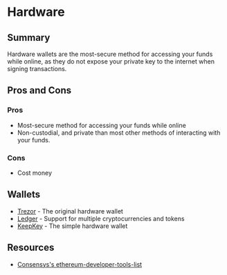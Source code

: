 # Hardware

## Summary

Hardware wallets are the most-secure method for accessing your funds while online, as they do not expose your private key to the internet when signing transactions.

## Pros and Cons

### Pros

* Most-secure method for accessing your funds while online
* Non-custodial, and private than most other methods of interacting with your funds.

### Cons

* Cost money

## Wallets

* [Trezor](https://trezor.io) - The original hardware wallet
* [Ledger](https://ledgerwallet.com) - Support for multiple cryptocurrencies and tokens
* [KeepKey](https://keepkey.com) - The simple hardware wallet

## Resources

* [Consensys's ethereum-developer-tools-list](https://github.com/ConsenSys/ethereum-developer-tools-list/blob/master/EcosystemResources.md)

